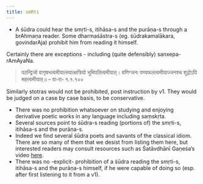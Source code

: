 ```yaml
---
title: smRti
---
```


-   A śūdra could hear the smṛti-s, itihāsa-s and the purāṇa-s through a brAhmaṇa reader. Some dharmaśāstra-s (eg. śūdrakamalākara, govindarAja) prohibit him from reading it himself.

Certainly there are exceptions - including (quite defensibly) sanxepa-rAmAyaNa. 

> पठन्द्विजो वागृषभत्वमीयात्स्यात्क्षत्रियो भूमिपतित्वमीयात्। वणिग्जनः पण्यफलत्वमीयाज्जनश्च शूद्रोऽपि महत्त्वमीयात्॥ – वा॰रा॰ १.१.१००

Similarly stotras would not be prohibited, post instruction by v1. They would be judged on a case by case basis, to be conservative.

-   There was no prohibition whatsoever on studying and enjoying derivative poetic works in any language including saṃskṛta.
-   Several sources point to śūdra-s reading (portions of) the smṛti-s, itihāsa-s and the purāṇa-s.
-   Indeed we find several śūdra poets and savants of the classical idiom. There are so many of them that we desist from listing them here, but interested readers may consult resources such as Śatāvdhānī Gaṇeśa’s video [here](https://www.youtube.com/watch?v=ff6mVQ_yn2s).
-   There was no -explicit- prohibition of a śūdra reading the  smṛti-s, itihāsa-s and the purāṇa-s himself, if he were capable of doing so (esp. after first listening to it from a v1).
